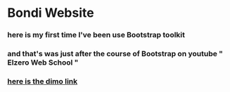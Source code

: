 # Bondi Website

### here is my first time I've been use Bootstrap toolkit

### and that's was just after the course of Bootstrap on youtube " Elzero Web School "

### [here is the dimo link](https://almarzouk.github.io/bondi/)
